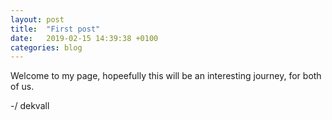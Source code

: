 ```yaml
---
layout: post
title:  "First post"
date:   2019-02-15 14:39:38 +0100
categories: blog
---
```

Welcome to my page, hopeefully this will be an interesting journey, for both of us.

-/ dekvall



